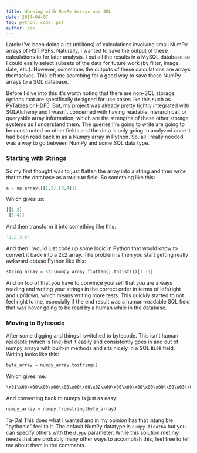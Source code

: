 ```yaml
---
title: Working with NumPy Arrays and SQL
date: 2014-04-07
tag: python, code, psf
author: acv
---
```


Lately I've been doing a lot (millions) of calculations involving small NumPy arrays of HST PSFs. Naturally, I wanted to save the output of these calculations to for later analysis. I put all the results in a MySQL database so I could easily select subsets of the data for future work (by filter, image, date, etc.). However, sometimes the outputs of these calculations are arrays themselves. This left me searching for a good way to save these NumPy arrays to a SQL database. 

Before I dive into this it's worth noting that there are non-SQL storage options that are specifically designed for use cases like this such as [PyTables](http://www.pytables.org/moin) or [HDF5](http://en.wikipedia.org/wiki/Hierarchical_Data_Format). But, my project was already pretty tightly integrated with SQLAlchemy and I wasn't concerned with having readable, hierarchical, or queryable array information, which are the strengths of these other storage systems as I understand them. The queries I'm going to write are going to be constructed on other fields and the data is only going to analyzed once it had been read back in as a Numpy array in Python. So, all I really needed was a way to go between NumPy and some SQL data type.  

### Starting with Strings

So my first thought was to just flatten the array into a string and then write that to the database as a `VARCHAR` field. So something like this:

```python
a = np.array([[1,2],[3,4]])
``` 

Which gives us:

```python
[[1 2]
 [3 4]]
```

And then transform it into something like this:

```python
'1,2,3,4'
```

And then I would just code up some logic in Python that would know to convert it back into a 2x2 array. The problem is then you start getting really awkward obtuse Python like this:

```python
string_array = str(numpy_array.flatten().tolist())[1:-1]
```

And on top of that you have to convince yourself that you are always reading and writing your strings in the correct order in terms of left/right and up/down, which means writing more tests. This quickly started to not feel right to me, especially if the end result was a human-readable SQL field that was never going to be read by a human while in the database.

### Moving to Bytecode

After some digging and things I switched to bytecode. This isn't human readable (which is fine) but it easily and consistently goes in and out of numpy arrays with built-in methods and sits nicely in a SQL `BLOB` field. Writing looks like this:

```python
byte_array = numpy_array.tostring()
```
Which gives me:

```python
\x01\x00\x00\x00\x00\x00\x00\x00\x02\x00\x00\x00\x00\x00\x00\x00\x03\x00\x00\x00\x00\x00\x00\x00\x04\x00\x00\x00\x00\x00\x00\x00'
```

And converting back to numpy is just as easy:

```python
numpy_array = numpy.fromstring(byte_array)
```

Ta-Da! This does what I wanted and in my opinion has that intangible "pythonic" feel to it. The default NumPy datatype is `numpy.float64` but you can specify others with the `dtype` parameter. While this solution met my needs that are probably many other ways to accomplish this, feel free to tell me about them in the comments.

